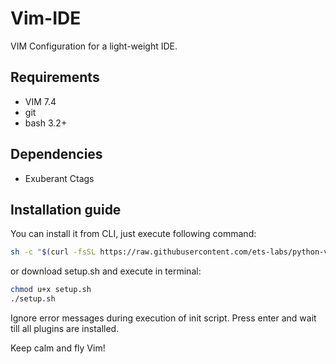 Vim-IDE
=======

VIM Configuration for a light-weight IDE.

Requirements
------------

- VIM 7.4
- git
- bash 3.2+

Dependencies
------------

- Exuberant Ctags

Installation guide
------------------

You can install it from CLI, just execute following command:
```bash
sh -c "$(curl -fsSL https://raw.githubusercontent.com/ets-labs/python-vimrc/master/setup.sh)"
```
or download setup.sh and execute in terminal:
```bash
chmod u+x setup.sh
./setup.sh
```
Ignore error messages during execution of init script. Press enter and wait till all plugins are installed.

Keep calm and fly Vim!
